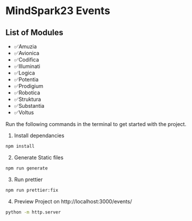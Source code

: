 # MindSpark23 Events

## List of Modules

- ✅Amuzia
- ✅Avionica
- ✅Codifica
- ✅Illuminati
- ✅Logica
- ✅Potentia
- ✅Prodigium
- ✅Robotica
- ✅Struktura
- ✅Substantia
- ✅Voltus

Run the following commands in the terminal to get started with the project.

1. Install dependancies

```bash
npm install
```

2. Generate Static files

```bash
npm run generate
```

3. Run prettier

```bash
npm run prettier:fix
```

4. Preview Project on http://localhost:3000/events/

```bash
python -m http.server
```
